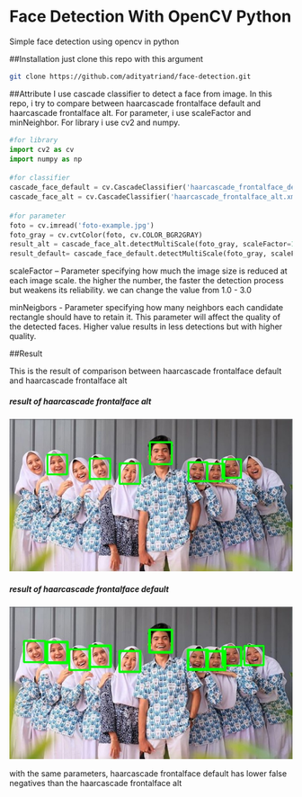 # Face Detection With OpenCV Python
Simple face detection using opencv in python

##Installation
just clone this repo with this argument
```bash
git clone https://github.com/adityatriand/face-detection.git
```
##Attribute
I use cascade classifier to detect a face from image. In this repo, i try to compare between haarcascade frontalface default and haarcascade frontalface alt. For parameter, i use scaleFactor and minNeighbor. For library i use cv2 and numpy.
```python
#for library
import cv2 as cv
import numpy as np

#for classifier
cascade_face_default = cv.CascadeClassifier('haarcascade_frontalface_default.xml')
cascade_face_alt = cv.CascadeClassifier('haarcascade_frontalface_alt.xml')

#for parameter
foto = cv.imread('foto-example.jpg')
foto_gray = cv.cvtColor(foto, cv.COLOR_BGR2GRAY)
result_alt = cascade_face_alt.detectMultiScale(foto_gray, scaleFactor=1.02, minNeighbors=7)
result_default= cascade_face_default.detectMultiScale(foto_gray, scaleFactor=1.02, minNeighbors=7)
```
scaleFactor – Parameter specifying how much the image size is reduced at each image scale. the higher the number, the faster the detection process but weakens its reliability. we can change the value from 1.0 - 3.0

minNeigbors - Parameter specifying how many neighbors each candidate rectangle should have to retain it. This parameter will affect the quality of the detected faces. Higher value results in less detections but with higher quality.

##Result

This is the result of comparison between haarcascade frontalface default and haarcascade frontalface alt

##### result of haarcascade frontalface alt
![Result 1](result-detection-alt.jpg)

##### result of haarcascade frontalface default
![Result 1](result-detection-default.jpg)

with the same parameters, haarcascade frontalface default has lower false negatives than the haarcascade frontalface alt
